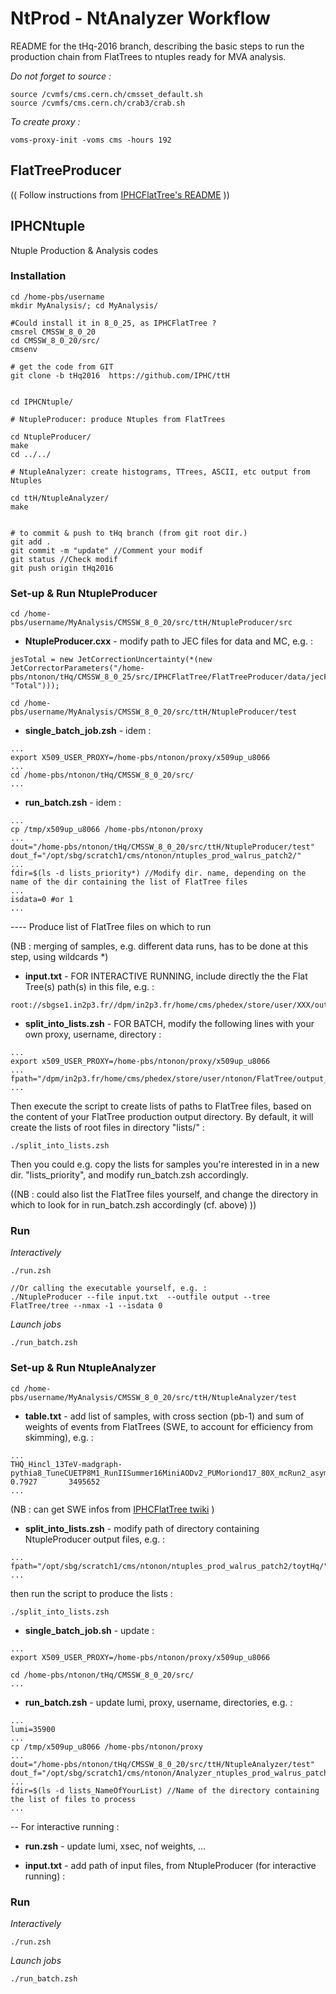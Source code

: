 # NtProd - NtAnalyzer Workflow

README for the tHq-2016 branch, describing the basic steps to run the production chain from FlatTrees to ntuples ready for MVA analysis.

*Do not forget to source :*
```
source /cvmfs/cms.cern.ch/cmsset_default.sh
source /cvmfs/cms.cern.ch/crab3/crab.sh
```

*To create proxy :*
```
voms-proxy-init -voms cms -hours 192
```

## FlatTreeProducer

(( Follow instructions from [IPHCFlatTree's README](https://github.com/IPHC/IPHCFlatTree/tree/tHq) ))


## IPHCNtuple

Ntuple Production & Analysis codes

### Installation

```
cd /home-pbs/username
mkdir MyAnalysis/; cd MyAnalysis/

#Could install it in 8_0_25, as IPHCFlatTree ?
cmsrel CMSSW_8_0_20
cd CMSSW_8_0_20/src/
cmsenv

# get the code from GIT
git clone -b tHq2016  https://github.com/IPHC/ttH


cd IPHCNtuple/

# NtupleProducer: produce Ntuples from FlatTrees

cd NtupleProducer/
make
cd ../../

# NtupleAnalyzer: create histograms, TTrees, ASCII, etc output from Ntuples

cd ttH/NtupleAnalyzer/
make


# to commit & push to tHq branch (from git root dir.)
git add .
git commit -m "update" //Comment your modif
git status //Check modif
git push origin tHq2016
```

### Set-up & Run NtupleProducer


```
cd /home-pbs/username/MyAnalysis/CMSSW_8_0_20/src/ttH/NtupleProducer/src
```

* **NtupleProducer.cxx** - modify path to JEC files for data and MC, e.g. : 

```
jesTotal = new JetCorrectionUncertainty(*(new JetCorrectorParameters("/home-pbs/ntonon/tHq/CMSSW_8_0_25/src/IPHCFlatTree/FlatTreeProducer/data/jecFiles/Summer16_23Sep2016V3_MC/Summer16_23Sep2016V3_MC_UncertaintySources_AK4PFchs.txt", "Total")));
```


```
cd /home-pbs/username/MyAnalysis/CMSSW_8_0_20/src/ttH/NtupleProducer/test
```


* **single_batch_job.zsh** - idem : 

```
...
export X509_USER_PROXY=/home-pbs/ntonon/proxy/x509up_u8066
...
cd /home-pbs/ntonon/tHq/CMSSW_8_0_20/src/
...
```

* **run_batch.zsh** - idem : 

```
...
cp /tmp/x509up_u8066 /home-pbs/ntonon/proxy
...
dout="/home-pbs/ntonon/tHq/CMSSW_8_0_20/src/ttH/NtupleProducer/test"
dout_f="/opt/sbg/scratch1/cms/ntonon/ntuples_prod_walrus_patch2/"
...
fdir=$(ls -d lists_priority*) //Modify dir. name, depending on the name of the dir containing the list of FlatTree files
...
isdata=0 #or 1
...
```


----  Produce list of FlatTree files on which to run

(NB : merging of samples, e.g. different data runs, has to be done at this step, using wildcards *)


* **input.txt** - FOR INTERACTIVE RUNNING, include directly the the Flat Tree(s) path(s) in this file, e.g. : 

```
root://sbgse1.in2p3.fr//dpm/in2p3.fr/home/cms/phedex/store/user/XXX/output_*.root
```


* **split_into_lists.zsh** - FOR BATCH, modify the following lines with your own proxy, username, directory :

```
...
export x509_USER_PROXY=/home-pbs/ntonon/proxy/x509up_u8066
...
fpath="/dpm/in2p3.fr/home/cms/phedex/store/user/ntonon/FlatTree/output_dir/"
...
```

Then execute the script to create lists of paths to FlatTree files, based on the content of your FlatTree production output directory.
By default, it will create the lists of root files in directory "lists/" : 
```
./split_into_lists.zsh
```
Then you could e.g. copy the lists for samples you're interested in in a new dir. "lists_priority", and modify run_batch.zsh accordingly.

((NB : could also list the FlatTree files yourself, and change the directory in which to look for in run_batch.zsh accordingly (cf. above) ))


### Run

*Interactively*

```
./run.zsh

//Or calling the executable yourself, e.g. : 
./NtupleProducer --file input.txt  --outfile output --tree FlatTree/tree --nmax -1 --isdata 0
```

*Launch jobs*

```
./run_batch.zsh
```


### Set-up & Run NtupleAnalyzer


```
cd /home-pbs/username/MyAnalysis/CMSSW_8_0_20/src/ttH/NtupleAnalyzer/test
```
* **table.txt** - add list of samples, with cross section (pb-1) and sum of weights of events from FlatTrees (SWE, to account for efficiency from skimming), e.g. : 

```
...
THQ_Hincl_13TeV-madgraph-pythia8_TuneCUETP8M1_RunIISummer16MiniAODv2_PUMoriond17_80X_mcRun2_asymptotic_2016_TrancheIV_v6_v1_MINIAODSIM_0000       0.7927       3495652
...
```
(NB : can get SWE infos from [IPHCFlatTree twiki](https://twiki.cern.ch/twiki/bin/view/CMS/IPHCFlatTreeProduction) )



* **split_into_lists.zsh** - modify path of directory containing NtupleProducer output files, e.g. : 

```
...
fpath="/opt/sbg/scratch1/cms/ntonon/ntuples_prod_walrus_patch2/toytHq/"
...
```
then run the script to produce the lists : 
```
./split_into_lists.zsh
```


* **single_batch_job.sh** - update : 

```
...
export X509_USER_PROXY=/home-pbs/ntonon/proxy/x509up_u8066

cd /home-pbs/ntonon/tHq/CMSSW_8_0_20/src/
...
```


* **run_batch.zsh** - update lumi, proxy, username, directories, e.g. : 

```
...
lumi=35900
...
cp /tmp/x509up_u8066 /home-pbs/ntonon/proxy
...
dout="/home-pbs/ntonon/tHq/CMSSW_8_0_20/src/ttH/NtupleAnalyzer/test"
dout_f="/opt/sbg/scratch1/cms/ntonon/Analyzer_ntuples_prod_walrus_patch2"
...
fdir=$(ls -d lists_NameOfYourList) //Name of the directory containing the list of files to process
...
```

-- For interactive running : 

* **run.zsh** - update lumi, xsec, nof weights, ... 

* **input.txt** - add path of input files, from NtupleProducer (for interactive running) : 


### Run

*Interactively*

```
./run.zsh
```

*Launch jobs*

```
./run_batch.zsh
```

